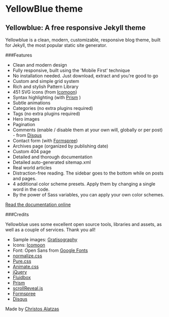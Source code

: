 # YellowBlue theme

## Yellowblue: A free responsive Jekyll theme

Yellowblue is a clean, modern, customizable, responsive blog theme, built for Jekyll, the most popular static site generator.

###Features

- Clean and modern design
- Fully responsive, built using the 'Mobile First' technique
- No installation needed. Just download, extract and you're good to go
- Custom and simple grid system
- Rich and stylish Pattern Library
- 451 SVG icons (from [Icomoon](https://icomoon.io))
- Syntax highlighting (with [Prism](http://prismjs.com) )
- Subtle animations
- Categories (no extra plugins required)
- Tags (no extra plugins required)
- Hero images
- Pagination
- Comments (enable / disable them at your own will, globally or per post) - from [Disqus](https://disqus.com/)
- Contact form (with [Formspree](https://formspree.io/))
- Archives page (organized by publishing date)
- Custom 404 page
- Detailed and thorough documentation
- Detailed auto-generated sitemap.xml
- Real world articles
- Distraction-free reading. The sidebar goes to the bottom while on posts and pages.
- 4 additional color scheme presets. Apply them by changing a single word in the code.
- By the power of Sass variables, you can apply your own color schemes.

[Read the documentation online](http://chalatz.github.io/yellowblue-docs/)

###Credits

Yellowblue uses some excellent open source tools, libraries and assets, as well as a couple of services. Thank you all!

- Sample images: [Gratisography](http://www.gratisography.com/)
- Icons: [Icomoon](https://icomoon.io/)
- Font: Open Sans from [Google Fonts](https://www.google.com/fonts)
- [normalize.css](https://necolas.github.io/normalize.css/)
- [Pure.css](http://purecss.io/)
- [Animate.css](https://daneden.github.io/animate.css/)
- [jQuery](https://jquery.com/)
- [Fluidbox](https://github.com/terrymun/Fluidbox)
- [Prism](http://prismjs.com/)
- [scrollReveal.js](http://scrollrevealjs.org/)
- [Formspree](https://formspree.io/)
- [Disqus](https://disqus.com/)

Made by [Christos Alatzas](https://twitter.com/chalatz)